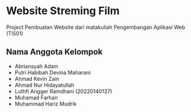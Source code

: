 # Website Streming Film

Project Pembuatan Website dari matakuliah Pengembangan Aplikasi Web (TI501)


## Nama Anggota Kelompok

- Abriansyah Adam 
- Putri Habibah Devina Maharani
- Ahmad Kevin Zain
- Ahmad Nur Hidayatullah
- Luthfi Angger Ramdhani (20220140137)
- Muhamad Farhan
- Muhammad Hariz Mudrik
